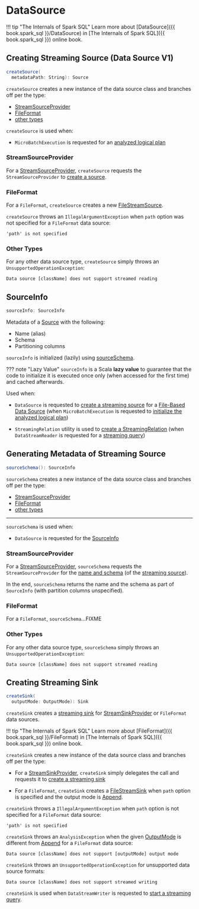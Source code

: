 # DataSource

!!! tip "The Internals of Spark SQL"
    Learn more about [DataSource]({{ book.spark_sql }}/DataSource) in [The Internals of Spark SQL]({{ book.spark_sql }}) online book.

## <span id="createSource"> Creating Streaming Source (Data Source V1)

```scala
createSource(
  metadataPath: String): Source
```

`createSource` creates a new instance of the data source class and branches off per the type:

* [StreamSourceProvider](#createSource-StreamSourceProvider)
* [FileFormat](#createSource-FileFormat)
* [other types](#createSource-other)

`createSource` is used when:

* `MicroBatchExecution` is requested for an [analyzed logical plan](micro-batch-execution/MicroBatchExecution.md#logicalPlan)

### <span id="createSource-StreamSourceProvider"> StreamSourceProvider

For a [StreamSourceProvider](StreamSourceProvider.md), `createSource` requests the `StreamSourceProvider` to [create a source](StreamSourceProvider.md#createSource).

### <span id="createSource-FileFormat"> FileFormat

For a `FileFormat`, `createSource` creates a new [FileStreamSource](datasources/file/FileStreamSource.md).

`createSource` throws an `IllegalArgumentException` when `path` option was not specified for a `FileFormat` data source:

```text
'path' is not specified
```

### <span id="createSource-other"> Other Types

For any other data source type, `createSource` simply throws an `UnsupportedOperationException`:

```text
Data source [className] does not support streamed reading
```

## <span id="sourceInfo"> SourceInfo

```scala
sourceInfo: SourceInfo
```

Metadata of a [Source](Source.md) with the following:

* Name (alias)
* Schema
* Partitioning columns

`sourceInfo` is initialized (lazily) using [sourceSchema](#sourceSchema).

??? note "Lazy Value"
    `sourceInfo` is a Scala **lazy value** to guarantee that the code to initialize it is executed once only (when accessed for the first time) and cached afterwards.

Used when:

* `DataSource` is requested to [create a streaming source](#createSource) for a [File-Based Data Source](datasources/file/index.md) (when `MicroBatchExecution` is requested to [initialize the analyzed logical plan](micro-batch-execution/MicroBatchExecution.md#logicalPlan))

* `StreamingRelation` utility is used to [create a StreamingRelation](logical-operators/StreamingRelation.md#apply) (when `DataStreamReader` is requested for a [streaming query](DataStreamReader.md#load))

## <span id="sourceSchema"> Generating Metadata of Streaming Source

```scala
sourceSchema(): SourceInfo
```

`sourceSchema` creates a new instance of the data source class and branches off per the type:

* [StreamSourceProvider](#sourceSchema-StreamSourceProvider)
* [FileFormat](#sourceSchema-FileFormat)
* [other types](#sourceSchema-other)

---

`sourceSchema` is used when:

* `DataSource` is requested for the [SourceInfo](#sourceInfo)

### <span id="sourceSchema-StreamSourceProvider"> StreamSourceProvider

For a [StreamSourceProvider](StreamSourceProvider.md), `sourceSchema` requests the `StreamSourceProvider` for the [name and schema](StreamSourceProvider.md#sourceSchema) (of the [streaming source](Source.md)).

In the end, `sourceSchema` returns the name and the schema as part of `SourceInfo` (with partition columns unspecified).

### <span id="sourceSchema-FileFormat"> FileFormat

For a `FileFormat`, `sourceSchema`...FIXME

### <span id="sourceSchema-other"> Other Types

For any other data source type, `sourceSchema` simply throws an `UnsupportedOperationException`:

```text
Data source [className] does not support streamed reading
```

## <span id="createSink"> Creating Streaming Sink

```scala
createSink(
  outputMode: OutputMode): Sink
```

`createSink` creates a [streaming sink](Sink.md) for [StreamSinkProvider](StreamSinkProvider.md) or `FileFormat` data sources.

!!! tip "The Internals of Spark SQL"
    Learn more about [FileFormat]({{ book.spark_sql }}/FileFormat) in [The Internals of Spark SQL]({{ book.spark_sql }}) online book.

`createSink` creates a new instance of the data source class and branches off per the type:

* For a [StreamSinkProvider](StreamSinkProvider.md), `createSink` simply delegates the call and requests it to [create a streaming sink](StreamSinkProvider.md#createSink)

* For a `FileFormat`, `createSink` creates a [FileStreamSink](datasources/file/FileStreamSink.md) when `path` option is specified and the output mode is [Append](OutputMode.md#Append).

`createSink` throws a `IllegalArgumentException` when `path` option is not specified for a `FileFormat` data source:

```text
'path' is not specified
```

`createSink` throws an `AnalysisException` when the given [OutputMode](OutputMode.md) is different from [Append](OutputMode.md#Append) for a `FileFormat` data source:

```text
Data source [className] does not support [outputMode] output mode
```

`createSink` throws an `UnsupportedOperationException` for unsupported data source formats:

```text
Data source [className] does not support streamed writing
```

`createSink` is used when `DataStreamWriter` is requested to [start a streaming query](DataStreamWriter.md#start).

